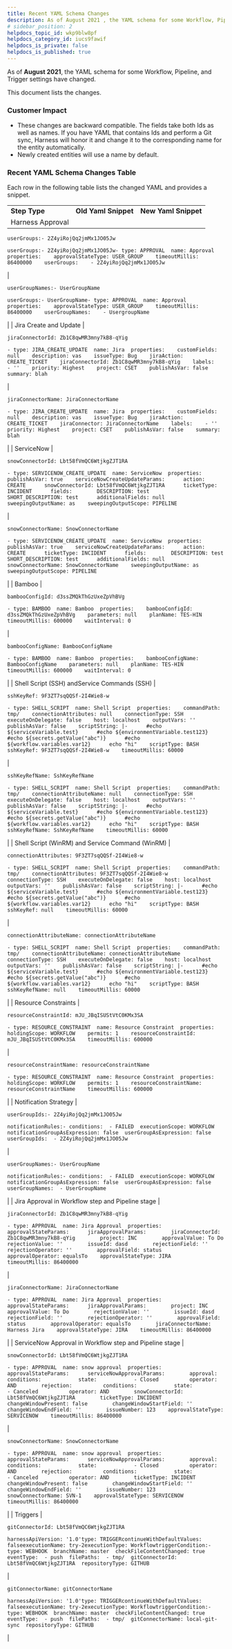 ```yaml
---
title: Recent YAML Schema Changes
description: As of August 2021 , the YAML schema for some Workflow, Pipeline, and Trigger settings have changed. This document lists the changes. Customer Impact. These changes are backward compatible. The fields…
# sidebar_position: 2
helpdocs_topic_id: wkp9blw8pf
helpdocs_category_id: iucs9fawif
helpdocs_is_private: false
helpdocs_is_published: true
---
```


As of **August 2021**, the YAML schema for some Workflow, Pipeline, and Trigger settings have changed.

This document lists the changes.

### Customer Impact

* These changes are backward compatible. The fields take both Ids as well as names. If you have YAML that contains Ids and perform a Git sync, Harness will honor it and change it to the corresponding name for the entity automatically.
* Newly created entities will use a name by default.

### Recent YAML Schema Changes Table

Each row in the following table lists the changed YAML and provides a snippet.



|  |  |  |
| --- | --- | --- |
| **Step Type** | **Old** **Yaml Snippet** | **New** **Yaml Snippet** |
| Harness Approval | 
```
userGroups:- 2Z4yiRojQq2jmMx1JO05Jw
```

```
userGroups:- 2Z4yiRojQq2jmMx1JO05Jw- type: APPROVAL  name: Approval  properties:    approvalStateType: USER_GROUP    timeoutMillis: 86400000    userGroups:    - 2Z4yiRojQq2jmMx1JO05Jw
```
 | 
```
userGroupNames:- UserGroupName
```

```
userGroups:- UserGroupName- type: APPROVAL  name: Approval  properties:    approvalStateType: USER_GROUP    timeoutMillis: 86400000    userGroupNames:    - UsergroupName
```
 |
| Jira Create and Update | 
```
jiraConnectorId: Zb1C8qwMR3mny7kB8-qYig
```

```
- type: JIRA_CREATE_UPDATE  name: Jira  properties:    customFields: null    description: vas    issueType: Bug    jiraAction: CREATE_TICKET    jiraConnectorId: Zb1C8qwMR3mny7kB8-qYig    labels:    - ''    priority: Highest    project: CSET    publishAsVar: false    summary: blah
```
 | 
```
jiraConnectorName: JiraConnectorName
```

```
- type: JIRA_CREATE_UPDATE  name: Jira  properties:    customFields: null    description: vas    issueType: Bug    jiraAction: CREATE_TICKET    jiraConnector: JiraConnectorName    labels:    - ''    priority: Highest    project: CSET    publishAsVar: false    summary: blah
```
 |
| ServiceNow | 
```
snowConnectorId: Lbt58fVmQC6WtjkgZJT1RA
```

```
- type: SERVICENOW_CREATE_UPDATE  name: ServiceNow  properties:    publishAsVar: true    serviceNowCreateUpdateParams:      action: CREATE      snowConnectorId: Lbt58fVmQC6WtjkgZJT1RA      ticketType: INCIDENT      fields:        DESCRIPTION: test        SHORT_DESCRIPTION: test      additionalFields: null    sweepingOutputName: as    sweepingOutputScope: PIPELINE
```
 | 
```
snowConnectorName: SnowConnectorName
```

```
- type: SERVICENOW_CREATE_UPDATE  name: ServiceNow  properties:    publishAsVar: true    serviceNowCreateUpdateParams:      action: CREATE      ticketType: INCIDENT      fields:        DESCRIPTION: test        SHORT_DESCRIPTION: test      additionalFields: null      snowConnectorName: SnowConnectorName    sweepingOutputName: as    sweepingOutputScope: PIPELINE
```
 |
| Bamboo | 
```
bambooConfigId: d3ssZMQkThGzUxeZpVhBVg
```

```
- type: BAMBOO  name: Bamboo  properties:    bambooConfigId: d3ssZMQkThGzUxeZpVhBVg    parameters: null    planName: TES-HIN    timeoutMillis: 600000    waitInterval: 0
```
 | 
```
bambooConfigName: BambooConfigName
```

```
- type: BAMBOO  name: Bamboo  properties:    bambooConfigName: BambooConfigName    parameters: null    planName: TES-HIN    timeoutMillis: 600000    waitInterval: 0
```
 |
| Shell Script (SSH) andService Commands (SSH) | 
```
sshKeyRef: 9F3ZT7sqQQSf-2I4Wie8-w
```

```
- type: SHELL_SCRIPT  name: Shell Script  properties:    commandPath: tmp/    connectionAttributes: null    connectionType: SSH    executeOnDelegate: false    host: localhost    outputVars: ''    publishAsVar: false    scriptString: |-      #echo ${serviceVariable.test}      #echo ${environmentVariable.test123}      #echo ${secrets.getValue("abc")}      #echo ${workflow.variables.var12}      echo "hi"    scriptType: BASH    sshKeyRef: 9F3ZT7sqQQSf-2I4Wie8-w    timeoutMillis: 60000
```
 | 
```
sshKeyRefName: SshKeyRefName
```

```
- type: SHELL_SCRIPT  name: Shell Script  properties:    commandPath: tmp/    connectionAttributeName: null    connectionType: SSH    executeOnDelegate: false    host: localhost    outputVars: ''    publishAsVar: false    scriptString: |-      #echo ${serviceVariable.test}      #echo ${environmentVariable.test123}      #echo ${secrets.getValue("abc")}      #echo ${workflow.variables.var12}      echo "hi"    scriptType: BASH    sshKeyRefName: SshKeyRefName    timeoutMillis: 60000
```
 |
| Shell Script (WinRM) and Service Command (WinRM) | 
```
connectionAttributes: 9F3ZT7sqQQSf-2I4Wie8-w
```

```
- type: SHELL_SCRIPT  name: Shell Script  properties:    commandPath: tmp/    connectionAttributes: 9F3ZT7sqQQSf-2I4Wie8-w    connectionType: SSH    executeOnDelegate: false    host: localhost    outputVars: ''    publishAsVar: false    scriptString: |-      #echo ${serviceVariable.test}      #echo ${environmentVariable.test123}      #echo ${secrets.getValue("abc")}      #echo ${workflow.variables.var12}      echo "hi"    scriptType: BASH    sshKeyRef: null    timeoutMillis: 60000
```
 | 
```
connectionAttributeName: connectionAttributeName
```

```
- type: SHELL_SCRIPT  name: Shell Script  properties:    commandPath: tmp/    connectionAttributeName: connectionAttributeName    connectionType: SSH    executeOnDelegate: false    host: localhost    outputVars: ''    publishAsVar: false    scriptString: |-      #echo ${serviceVariable.test}      #echo ${environmentVariable.test123}      #echo ${secrets.getValue("abc")}      #echo ${workflow.variables.var12}      echo "hi"    scriptType: BASH    sshKeyRefName: null    timeoutMillis: 60000
```
 |
| Resource Constraints | 
```
resourceConstraintId: mJU_JBqISUStVtC0KMx3SA
```

```
- type: RESOURCE_CONSTRAINT  name: Resource Constraint  properties:    holdingScope: WORKFLOW    permits: 1    resourceConstraintId: mJU_JBqISUStVtC0KMx3SA    timeoutMillis: 600000
```
 | 
```
resourceConstraintName: resourceConstraintName
```

```
- type: RESOURCE_CONSTRAINT  name: Resource Constraint  properties:    holdingScope: WORKFLOW    permits: 1    resourceConstraintName: resourceConstraintName    timeoutMillis: 600000
```
 |
| Notification Strategy | 
```
userGroupIds:- 2Z4yiRojQq2jmMx1JO05Jw
```

```
notificationRules:- conditions:  - FAILED  executionScope: WORKFLOW  notificationGroupAsExpression: false  userGroupAsExpression: false  userGroupIds:  - 2Z4yiRojQq2jmMx1JO05Jw
```
 | 
```
userGroupNames:- UserGroupName
```

```
notificationRules:- conditions:  - FAILED  executionScope: WORKFLOW  notificationGroupAsExpression: false  userGroupAsExpression: false  userGroupNames:  - UserGroupName
```
 |
| Jira Approval in Workflow step and Pipeline stage | 
```
jiraConnectorId: Zb1C8qwMR3mny7kB8-qYig
```

```
- type: APPROVAL  name: Jira Approval  properties:    approvalStateParams:      jiraApprovalParams:        jiraConnectorId: Zb1C8qwMR3mny7kB8-qYig        project: INC        approvalValue: To Do        rejectionValue: ''        issueId: dasd        rejectionField: ''        rejectionOperator: ''        approvalField: status        approvalOperator: equalsTo    approvalStateType: JIRA    timeoutMillis: 86400000
```
 | 
```
jiraConnectorName: JiraConnectorName
```

```
- type: APPROVAL  name: Jira Approval  properties:    approvalStateParams:      jiraApprovalParams:        project: INC        approvalValue: To Do        rejectionValue: ''        issueId: dasd        rejectionField: ''        rejectionOperator: ''        approvalField: status        approvalOperator: equalsTo        jiraConnectorName: Harness Jira    approvalStateType: JIRA    timeoutMillis: 86400000
```
 |
| ServiceNow Approval in Workflow step and Pipeline stage | 
```
snowConnectorId: Lbt58fVmQC6WtjkgZJT1RA
```

```
- type: APPROVAL  name: snow approval  properties:    approvalStateParams:      serviceNowApprovalParams:        approval:          conditions:            state:            - Closed          operator: AND        rejection:          conditions:            state:            - Canceled          operator: AND        snowConnectorId: Lbt58fVmQC6WtjkgZJT1RA        ticketType: INCIDENT        changeWindowPresent: false        changeWindowStartField: ''        changeWindowEndField: ''        issueNumber: 123    approvalStateType: SERVICENOW    timeoutMillis: 86400000
```
 | 
```
snowConnectorName: SnowConnectorName
```

```
- type: APPROVAL  name: snow approval  properties:    approvalStateParams:      serviceNowApprovalParams:        approval:          conditions:            state:            - Closed          operator: AND        rejection:          conditions:            state:            - Canceled          operator: AND        ticketType: INCIDENT        changeWindowPresent: false        changeWindowStartField: ''        changeWindowEndField: ''        issueNumber: 123        snowConnectorName: SVN-1    approvalStateType: SERVICENOW    timeoutMillis: 86400000
```
 |
| Triggers | 
```
gitConnectorId: Lbt58fVmQC6WtjkgZJT1RA
```

```
harnessApiVersion: '1.0'type: TRIGGERcontinueWithDefaultValues: falseexecutionName: try-2executionType: WorkflowtriggerCondition:- type: WEBHOOK  branchName: master  checkFileContentChanged: true  eventType:  - push  filePaths:  - tmp/  gitConnectorId: Lbt58fVmQC6WtjkgZJT1RA  repositoryType: GITHUB
```
 | 
```
gitConnectorName: gitConnectorName
```

```
harnessApiVersion: '1.0'type: TRIGGERcontinueWithDefaultValues: falseexecutionName: try-2executionType: WorkflowtriggerCondition:- type: WEBHOOK  branchName: master  checkFileContentChanged: true  eventType:  - push  filePaths:  - tmp/  gitConnectorName: local-git-sync  repositoryType: GITHUB   
```
 |

